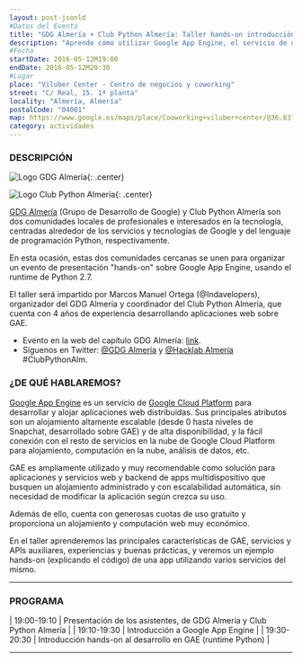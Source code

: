 ```yaml
---
layout: post-jsonld
#Datos del Evento
title: "GDG Almería + Club Python Almería: Taller hands-on introducción a Google App Engine"
description: "Aprende cómo utilizar Google App Engine, el servicio de desarrollo y alojamiento de aplicaciones distribuidas en la nube de Google"
#Fecha
startDate: 2016-05-12M19:00
endDate: 2016-05-12M20:30
#Lugar
place: "Viluber Center - Centro de negocios y coworking"
street: "C/ Real, 15. 1ª planta"
locality: "Almería, Almería"
postalCode: "04001"
map: https://www.google.es/maps/place/Cooworking+viluber+center/@36.8374406,-2.45547,15z/data=!4m2!3m1!1s0xd70760728538ed5:0x5d8685d3ea58c332
category: actividades
---
```


### DESCRIPCIÓN

![Logo GDG Almería]({{site.url}}/recursos/gdg-almeria-logo.png "Logo GDG Almería"){: .center}

![Logo Club Python Almería]({{site.url}}/recursos/logotipo-club-python.png "Logo Club Python Almería"){: .center}

[GDG Almería](https://plus.google.com/communities/108207498944847513939) (Grupo de Desarrollo de Google) y Club Python Almería son dos comunidades locales de profesionales e interesados en la tecnología, centradas alrededor de los servicios y tecnologías de Google y del lenguaje de programación Python, respectivamente.

En esta ocasión, estas dos comunidades cercanas se unen para organizar un evento de presentación "hands-on" sobre Google App Engine, usando el runtime de Python 2.7.

El taller será impartido por Marcos Manuel Ortega (@Indavelopers), organizador del GDG Almería y coordinador del Club Python Almería, que cuenta con 4 años de experiencia desarrollando aplicaciones web sobre GAE.

- Evento en la web del capítulo GDG Almería: [link](https://developers.google.com/events/4931171094102016/).
- Síguenos en Twitter: [@GDG Almería](https://twitter.com/GDGAlmeria) y [@Hacklab Almería](https://twitter.com/HackLabAl) #ClubPythonAlm.

### ¿DE QUÉ HABLAREMOS?

[Google App Engine](https://cloud.google.com/appengine/) es un servicio de [Google Cloud Platform](https://cloud.google.com/) para desarrollar y alojar aplicaciones web distribuidas. Sus principales atributos son un alojamiento altamente escalable (desde 0 hasta niveles de Snapchat, desarrollado sobre GAE) y de alta disponibilidad, y la fácil conexión con el resto de servicios en la nube de Google Cloud Platform para alojamiento, computación en la nube, análisis de datos, etc.

GAE es ampliamente utilizado y muy recomendable como solución para aplicaciones y servicios web y backend de apps multidispositivo que busquen un alojamiento administrado y con escalabilidad automática, sin necesidad de modificar la aplicación según crezca su uso.

Además de ello, cuenta con generosas cuotas de uso gratuito y proporciona un alojamiento y computación web muy económico.

En el taller aprenderemos las principales características de GAE, servicios y APIs auxiliares, experiencias y buenas prácticas, y veremos un ejemplo hands-on (explicando el código) de una app utilizando varios servicios del mismo.

---

### PROGRAMA

| 19:00-19:10   | Presentación de los asistentes, de GDG Almería y Club Python Almería |
| 19:10-19:30   | Introducción a Google App Engine |
| 19:30-20:30   | Introducción hands-on al desarrollo en GAE (runtime Python) |

---